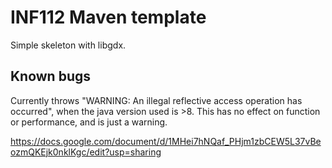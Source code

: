 # INF112 Maven template 
Simple skeleton with libgdx. 


## Known bugs
Currently throws "WARNING: An illegal reflective access operation has occurred", 
when the java version used is >8. This has no effect on function or performance, and is just a warning.

https://docs.google.com/document/d/1MHei7hNQaf_PHjm1zbCEW5L37vBeozmQKEjk0nklKgc/edit?usp=sharing
